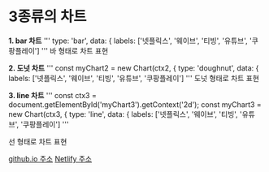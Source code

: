 3종류의 차트 
===============

**1. bar 차트**
'''
type: 'bar',
            data: {
                labels: ['넷플릭스', '웨이브', '티빙', '유튜브', '쿠팡플레이']
'''
바 형태로 차트 표현


**2. 도넛 차트**
'''
const myChart2 = new Chart(ctx2, {
            type: 'doughnut',
            data: {
                labels: ['넷플릭스', '웨이브', '티빙', '유튜브', '쿠팡플레이']
'''
도넛 형태로 차트 표현


**3. line 차트**
'''
 const ctx3 = document.getElementById('myChart3').getContext('2d');
        const myChart3 = new Chart(ctx3, {
            type: 'line',
            data: {
                labels: ['넷플릭스', '웨이브', '티빙', '유튜브', '쿠팡플레이']
'''

선 형태로 차트 표현


[github.io 주소](https://jihyeonan.github.io/game/1109/chart.html)
[Netlify 주소](https://app.netlify.com/sites/silly-cannoli-2aa3da/overview)


